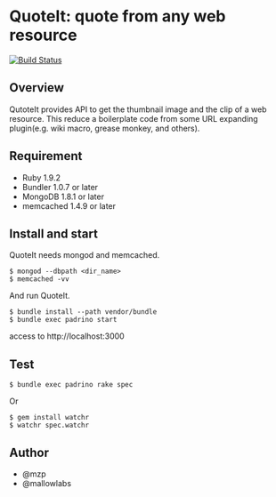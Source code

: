 QuoteIt: quote from any web resource
==============================================

[![Build Status](https://secure.travis-ci.org/codefirst/QuoteIt.png)](http://travis-ci.org/codefirst/QuoteIt)

Overview
------------------------------
QutoteIt provides API to get the thumbnail image and the clip of a web resource. This reduce a boilerplate code from some URL expanding plugin(e.g. wiki macro, grease monkey, and others).

Requirement
----------------

 * Ruby 1.9.2
 * Bundler 1.0.7 or later
 * MongoDB 1.8.1 or later
 * memcached 1.4.9 or later

Install and start
------------------------------

QuoteIt needs mongod and memcached.

    $ mongod --dbpath <dir_name>
    $ memcached -vv

And run QuoteIt.

    $ bundle install --path vendor/bundle
    $ bundle exec padrino start

access to http://localhost:3000

Test
------------------------------

    $ bundle exec padrino rake spec

Or

    $ gem install watchr
    $ watchr spec.watchr

Author
------------------------------
 * @mzp
 * @mallowlabs

